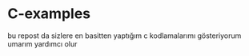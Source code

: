 # C-examples
bu repost da sizlere en basitten yaptığım c kodlamalarımı gösteriyorum umarım yardımcı olur
